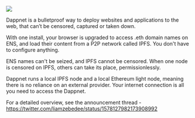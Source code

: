 ![](https://696855704-files.gitbook.io/~/files/v0/b/gitbook-x-prod.appspot.com/o/spaces%2FAZ96XDSr5QrLY1LnpcNu%2Fuploads%2FzxEePEmq26DnEWbHf3Fg%2FScreen_Shot_2023-03-08_at_2.43.18_pm.png?alt=media&token=aa2b934b-5b9f-4f18-a826-0c819632bcb8)

Dappnet is a bulletproof way to deploy websites and applications to the web, that can’t be censored, captured or taken down.

With one install, your browser is upgraded to access .eth domain names on ENS, and load their content from a P2P network called IPFS. You don't have to configure anything.

ENS names can't be seized, and IPFS cannot be censored. When one node is censored on IPFS, others can take its place, permissionlessly.

Dappnet runs a local IPFS node and a local Ethereum light node, meaning there is no reliance on an external provider. Your internet connection is all you need to access the Dappnet.

For a detailed overview, see the announcement thread - https://twitter.com/liamzebedee/status/1578127982173908992

